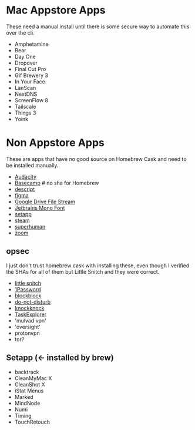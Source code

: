 # Mac Appstore Apps
These need a manual install until there is some secure way to automate this over
the cli.

- Amphetamine
- Bear
- Day One
- Dropover
- Final Cut Pro
- Gif Brewery 3
- In Your Face
- LanScan
- NextDNS
- ScreenFlow 8
- Tailscale
- Things 3
- Yoink

# Non Appstore Apps
These are apps that have no good source on Homebrew Cask and need to be
installed manually.

- [Audacity](https://www.audacityteam.org/download/mac/)
- [Basecamp](https://bc3-desktop.s3.amazonaws.com/mac/basecamp3.dmg) # no sha for Homebrew
- [descript](https://www.descript.com/download)
- [figma](https://www.figma.com/downloads/)
- [Google Drive File Stream](https://dl.google.com/drive-file-stream/googledrivefilestream.dmg)
- [Jetbrains Mono Font](https://www.jetbrains.com/lp/mono/)
- [setapp](https://my.setapp.com/subscription)
- [steam](https://store.steampowered.com/about/)
- [superhuman](https://download.superhuman.com/Superhuman.dmg)
- [zoom](https://zoom.us/download)

## opsec
I just don't trust homebrew cask with installing these, even though I verified
the SHAs for all of them but Little Snitch and they were correct.

  - [little snitch](https://www.obdev.at/products/littlesnitch/download.html)
  - [1Password](https://my.1password.com/apps)
  - [blockblock](https://objective-see.com/products/blockblock.html)
  - [do-not-disturb](https://objective-see.com/products/dnd.html)
  - [knockknock](https://objective-see.com/products/knockknock.html)
  - [TaskExplorer](https://objective-see.com/products/taskexplorer.html)
  - 'mulvad vpn'
  - 'oversight'
  - protonvpn
  - tor?

## Setapp (<- installed by brew)

- backtrack
- CleanMyMac X
- CleanShot X
- iStat Menus
- Marked
- MindNode
- Numi
- Timing
- TouchRetouch

